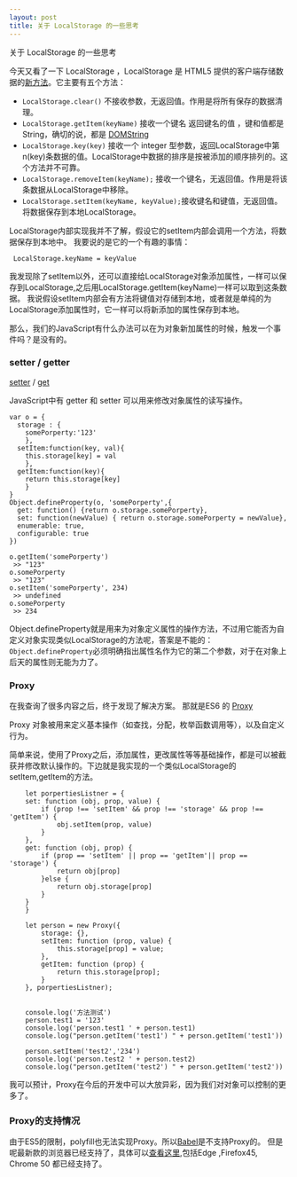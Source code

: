 ```yaml
---
layout: post
title: 关于 LocalStorage 的一些思考
---
```

关于 LocalStorage 的一些思考
<!-- more -->

今天又看了一下 LocalStorage ，LocalStorage 是 HTML5 提供的客户端存储数据的[新方法](http://www.w3school.com.cn/html5/html_5_webstorage.asp)。它主要有五个方法：
*   `LocalStorage.clear()` 不接收参数，无返回值。作用是将所有保存的数据清理。
*   `LocalStorage.getItem(keyName)` 接收一个键名 返回键名的值 ，键和值都是String，确切的说，都是 [DOMString](https://developer.mozilla.org/en-US/docs/Web/API/DOMString)
*   `LocalStorage.key(key)` 接收一个 integer  型参数，返回LocalStorage中第 n(key)条数据的值。LocalStorage中数据的排序是按被添加的顺序排列的。这个方法并不可靠。
*   `LocalStorage.removeItem(keyName);` 接收一个键名，无返回值。作用是将该条数据从LocalStorage中移除。
*   `LocalStorage.setItem(keyName, keyValue);`接收键名和键值，无返回值。将数据保存到本地LocalStorage。

LocalStorage内部实现我并不了解，假设它的setItem内部会调用一个方法，将数据保存到本地中。
我要说的是它的一个有趣的事情：

     LocalStorage.keyName = keyValue
     
我发现除了setItem以外，还可以直接给LocalStorage对象添加属性，一样可以保存到LocalStorage,之后用LocalStorage.getItem(keyName)一样可以取到这条数据。
我说假设setItem内部会有方法将键值对存储到本地，或者就是单纯的为LocalStorage添加属性时，它一样可以将新添加的属性保存到本地。

那么，我们的JavaScript有什么办法可以在为对象新加属性的时候，触发一个事件吗？是没有的。

### setter / getter

[setter](https://developer.mozilla.org/en/docs/Web/JavaScript/Reference/Functions/set) / [get](https://developer.mozilla.org/en/docs/Web/JavaScript/Reference/Functions/get)

JavaScript中有 getter 和 setter 可以用来修改对象属性的读写操作。
    
    var o = {
      storage : {
        somePorperty:'123'
        },
      setItem:function(key, val){
        this.storage[key] = val
        },
      getItem:function(key){
        return this.storage[key]
        }
    }
    Object.defineProperty(o, 'somePorperty',{
      get: function() {return o.storage.somePorperty},
      set: function(newValue) { return o.storage.somePorperty = newValue},
      enumerable: true,
      configurable: true
    })
    
    o.getItem('somePorperty')
     >> "123"
    o.somePorperty
     >> "123"
    o.setItem('somePorperty', 234)
     >> undefined
    o.somePorperty
     >> 234

Object.defineProperty就是用来为对象定义属性的操作方法，不过用它能否为自定义对象实现类似LocalStorage的方法呢，答案是不能的：`Object.defineProperty`必须明确指出属性名作为它的第二个参数，对于在对象上后天的属性则无能为力了。

### Proxy

在我查询了很多内容之后，终于发现了解决方案。 那就是ES6 的 [Proxy](https://developer.mozilla.org/en/docs/Web/JavaScript/Reference/Global_Objects/Proxy)

Proxy 对象被用来定义基本操作（如查找，分配，枚举函数调用等），以及自定义行为。

简单来说，使用了Proxy之后，添加属性，更改属性等等基础操作，都是可以被截获并修改默认操作的。下边就是我实现的一个类似LocalStorage的setItem,getItem的方法。

        let porpertiesListner = {
        set: function (obj, prop, value) {
            if (prop !== 'setItem' && prop !== 'storage' && prop !== 'getItem') {
                obj.setItem(prop, value)
            }
        },
        get: function (obj, prop) {
            if (prop == 'setItem' || prop == 'getItem'|| prop == 'storage') {
                return obj[prop]
            }else {
                return obj.storage[prop]
            }
        }
        }

        let person = new Proxy({
            storage: {},
            setItem: function (prop, value) {
                this.storage[prop] = value;
            },
            getItem: function (prop) {
                return this.storage[prop];
            }
        }, porpertiesListner);


        console.log('方法测试')
        person.test1 = '123'
        console.log('person.test1 ' + person.test1)
        console.log("person.getItem('test1') " + person.getItem('test1'))

        person.setItem('test2','234')
        console.log('person.test2 ' + person.test2)
        console.log("person.getItem('test2') " + person.getItem('test2'))
        
我可以预计，Proxy在今后的开发中可以大放异彩，因为我们对对象可以控制的更多了。

### Proxy的支持情况

由于ES5的限制，polyfill也无法实现Proxy。所以[Babel](http://babeljs.io/docs/learn-es2015/#proxies)是不支持Proxy的。
但是呢最新款的浏览器已经支持了，具体可以[查看这里](https://kangax.github.io/compat-table/es6/),包括Edge ,Firefox45, Chrome 50 都已经支持了。
